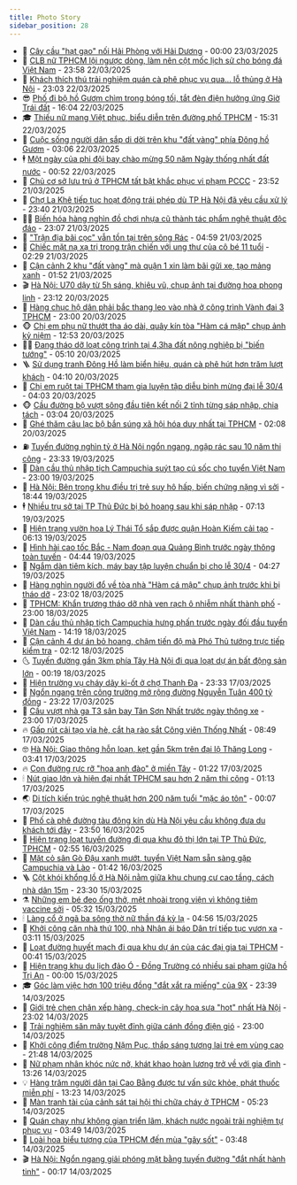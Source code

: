 ```yaml
---
title: Photo Story
sidebar_position: 28
---
```


<!-- dantri-photo-story:START -->
- 💪 [Cây cầu &quot;hạt gạo&quot; nối Hải Phòng với Hải Dương](https://dantri.com.vn/xa-hoi/cay-cau-hat-gao-noi-hai-phong-voi-hai-duong-20250322095515684.htm) - 00:00 23/03/2025
- 🧰 [CLB nữ TPHCM lội ngược dòng, làm nên cột mốc lịch sử cho bóng đá Việt Nam](https://dantri.com.vn/the-thao/clb-nu-tphcm-loi-nguoc-dong-lam-nen-cot-moc-lich-su-cho-bong-da-viet-nam-20250322225623802.htm) - 23:58 22/03/2025
- 🧰 [Khách thích thú trải nghiệm quán cà phê phục vụ qua… lỗ thủng ở Hà Nội](https://dantri.com.vn/du-lich/khach-thich-thu-trai-nghiem-quan-ca-phe-phuc-vu-qua-lo-thung-o-ha-noi-20250318010024751.htm) - 23:03 22/03/2025
- 😎 [Phố đi bộ hồ Gươm chìm trong bóng tối, tắt đèn điện hưởng ứng Giờ Trái đất](https://dantri.com.vn/xa-hoi/pho-di-bo-ho-guom-chim-trong-bong-toi-tat-den-dien-huong-ung-gio-trai-dat-20250322192634511.htm) - 16:04 22/03/2025
- 🎓 [Thiếu nữ mang Việt phục, biểu diễn trên đường phố TPHCM](https://dantri.com.vn/giai-tri/thieu-nu-mang-viet-phuc-bieu-dien-tren-duong-pho-tphcm-20250322222334138.htm) - 15:31 22/03/2025
- 🙉 [Cuộc sống người dân sắp di dời trên khu &quot;đất vàng&quot; phía Đông hồ Gươm](https://dantri.com.vn/xa-hoi/cuoc-song-nguoi-dan-sap-di-doi-tren-khu-dat-vang-phia-dong-ho-guom-20250322064644741.htm) - 03:06 22/03/2025
- 🕴 [Một ngày của phi đội bay chào mừng 50 năm Ngày thống nhất đất nước](https://dantri.com.vn/xa-hoi/mot-ngay-cua-phi-doi-bay-chao-mung-50-nam-ngay-thong-nhat-dat-nuoc-20250322013152292.htm) - 00:52 22/03/2025
- 🚀 [Chủ cơ sở lưu trú ở TPHCM tất bật khắc phục vi phạm PCCC](https://dantri.com.vn/xa-hoi/chu-co-so-luu-tru-o-tphcm-tat-bat-khac-phuc-vi-pham-pccc-20250321225721047.htm) - 23:52 21/03/2025
- 🧰 [Chợ La Khê tiếp tục hoạt động trái phép dù TP Hà Nội đã yêu cầu xử lý](https://dantri.com.vn/xa-hoi/cho-la-khe-tiep-tuc-hoat-dong-trai-phep-du-tp-ha-noi-da-yeu-cau-xu-ly-20250321085646950.htm) - 23:40 21/03/2025
- 🧑‍💻 [Biến hóa hàng nghìn đồ chơi nhựa cũ thành tác phẩm nghệ thuật độc đáo](https://dantri.com.vn/xa-hoi/bien-hoa-hang-nghin-do-choi-nhua-cu-thanh-tac-pham-nghe-thuat-doc-dao-20250319221637581.htm) - 23:07 21/03/2025
- 🐎 [&quot;Trận địa bãi cọc&quot; vẫn tồn tại trên sông Rác](https://dantri.com.vn/xa-hoi/tran-dia-bai-coc-van-ton-tai-tren-song-rac-20250321100233852.htm) - 04:59 21/03/2025
- 💄 [Chiếc mặt nạ xạ trị trong trận chiến với ung thư của cô bé 11 tuổi](https://dantri.com.vn/suc-khoe/chiec-mat-na-xa-tri-trong-tran-chien-voi-ung-thu-cua-co-be-11-tuoi-20250320143356785.htm) - 02:29 21/03/2025
- 🎃 [Cận cảnh 2 khu &quot;đất vàng&quot; mà quận 1 xin làm bãi gửi xe, tạo mảng xanh](https://dantri.com.vn/xa-hoi/can-canh-2-khu-dat-vang-ma-quan-1-xin-lam-bai-gui-xe-tao-mang-xanh-20250320160652358.htm) - 01:52 21/03/2025
- 🎬 [Hà Nội: U70 dậy từ 5h sáng, khiêu vũ, chụp ảnh tại đường hoa phong linh](https://dantri.com.vn/du-lich/ha-noi-u70-day-tu-5h-sang-khieu-vu-chup-anh-tai-duong-hoa-phong-linh-20250319235821039.htm) - 23:12 20/03/2025
- 🧠 [Hàng chục hộ dân phải bắc thang leo vào nhà ở công trình Vành đai 3 TPHCM](https://dantri.com.vn/xa-hoi/hang-chuc-ho-dan-phai-bac-thang-leo-vao-nha-o-cong-trinh-vanh-dai-3-tphcm-20250320181255023.htm) - 23:00 20/03/2025
- 🐵 [Chị em phụ nữ thướt tha áo dài, quây kín tòa &quot;Hàm cá mập&quot; chụp ảnh kỷ niệm](https://dantri.com.vn/xa-hoi/chi-em-phu-nu-thuot-tha-ao-dai-quay-kin-toa-ham-ca-map-chup-anh-ky-niem-20250318172318803.htm) - 12:53 20/03/2025
- 👨‍🏫 [Đang tháo dỡ loạt công trình tại 4,3ha đất nông nghiệp bị &quot;biến tướng&quot;](https://dantri.com.vn/xa-hoi/dang-thao-do-loat-cong-trinh-tai-43ha-dat-nong-nghiep-bi-bien-tuong-20250320114918464.htm) - 05:10 20/03/2025
- 🪜 [Sử dụng tranh Đông Hồ làm biển hiệu, quán cà phê hút hơn trăm lượt khách](https://dantri.com.vn/du-lich/su-dung-tranh-dong-ho-lam-bien-hieu-quan-ca-phe-hut-hon-tram-luot-khach-20250305013653370.htm) - 04:10 20/03/2025
- 🤡 [Chị em ruột tại TPHCM tham gia luyện tập diễu binh mừng đại lễ 30/4](https://dantri.com.vn/xa-hoi/chi-em-ruot-tai-tphcm-tham-gia-luyen-tap-dieu-binh-mung-dai-le-304-20250308152158961.htm) - 04:03 20/03/2025
- 🐵 [Cầu đường bộ vượt sông đầu tiên kết nối 2 tỉnh từng sáp nhập, chia tách](https://dantri.com.vn/xa-hoi/cau-duong-bo-vuot-song-dau-tien-ket-noi-2-tinh-tung-sap-nhap-chia-tach-20250320002523069.htm) - 03:04 20/03/2025
- 🌈 [Ghé thăm câu lạc bộ bắn súng xã hội hóa duy nhất tại TPHCM](https://dantri.com.vn/doi-song/ghe-tham-cau-lac-bo-ban-sung-xa-hoi-hoa-duy-nhat-tai-tphcm-20250319111456468.htm) - 02:08 20/03/2025
- ⛽️ [Tuyến đường nghìn tỷ ở Hà Nội ngổn ngang, ngập rác sau 10 năm thi công](https://dantri.com.vn/xa-hoi/tuyen-duong-nghin-ty-o-ha-noi-ngon-ngang-ngap-rac-sau-10-nam-thi-cong-20250319174335151.htm) - 23:33 19/03/2025
- 🔭 [Dàn cầu thủ nhập tịch Campuchia suýt tạo cú sốc cho tuyển Việt Nam](https://dantri.com.vn/the-thao/dan-cau-thu-nhap-tich-campuchia-suyt-tao-cu-soc-cho-tuyen-viet-nam-20250319235133095.htm) - 23:00 19/03/2025
- 🧰 [Hà Nội: Bên trong khu điều trị trẻ suy hô hấp, biến chứng nặng vì sởi](https://dantri.com.vn/suc-khoe/ha-noi-ben-trong-khu-dieu-tri-tre-suy-ho-hap-bien-chung-nang-vi-soi-20250319230823891.htm) - 18:44 19/03/2025
- 🕴 [Nhiều trụ sở tại TP Thủ Đức bị bỏ hoang sau khi sáp nhập](https://dantri.com.vn/xa-hoi/nhieu-tru-so-tai-tp-thu-duc-bi-bo-hoang-sau-khi-sap-nhap-20250319132642944.htm) - 07:13 19/03/2025
- 🦆 [Hiện trạng vườn hoa  Lý Thái Tổ sắp được quận Hoàn Kiếm cải tạo](https://dantri.com.vn/xa-hoi/hien-trang-vuon-hoa-ly-thai-to-sap-duoc-quan-hoan-kiem-cai-tao-20250319125614535.htm) - 06:13 19/03/2025
- 🦣 [Hình hài cao tốc Bắc - Nam đoạn qua Quảng Bình trước ngày thông toàn tuyến](https://dantri.com.vn/xa-hoi/hinh-hai-cao-toc-bac-nam-doan-qua-quang-binh-truoc-ngay-thong-toan-tuyen-20250319105949393.htm) - 04:44 19/03/2025
- 📝 [Ngắm dàn tiêm kích, máy bay tập luyện chuẩn bị cho lễ 30/4](https://dantri.com.vn/xa-hoi/ngam-dan-tiem-kich-may-bay-tap-luyen-chuan-bi-cho-le-304-20250319110422861.htm) - 04:27 19/03/2025
- 🗽 [Hàng nghìn người đổ về tòa nhà &quot;Hàm cá mập&quot; chụp ảnh trước khi bị tháo dỡ](https://dantri.com.vn/du-lich/hang-nghin-nguoi-do-ve-toa-nha-ham-ca-map-chup-anh-truoc-khi-bi-thao-do-20250318012044716.htm) - 23:02 18/03/2025
- 🦅 [TPHCM: Khẩn trương tháo dỡ nhà ven rạch ô nhiễm nhất thành phố](https://dantri.com.vn/xa-hoi/tphcm-khan-truong-thao-do-nha-ven-rach-o-nhiem-nhat-thanh-pho-20250318192109206.htm) - 23:00 18/03/2025
- 🤠 [Dàn cầu thủ nhập tịch Campuchia hưng phấn trước ngày đối đầu tuyển Việt Nam](https://dantri.com.vn/the-thao/dan-cau-thu-nhap-tich-campuchia-hung-phan-truoc-ngay-doi-dau-tuyen-viet-nam-20250318203347722.htm) - 14:19 18/03/2025
- 🥸 [Cận cảnh 4 dự án bỏ hoang, chậm tiến độ mà Phó Thủ tướng trực tiếp kiểm tra](https://dantri.com.vn/xa-hoi/can-canh-4-du-an-bo-hoang-cham-tien-do-ma-pho-thu-tuong-truc-tiep-kiem-tra-20250317115112163.htm) - 02:12 18/03/2025
- 🌜 [Tuyến đường gần 3km phía Tây Hà Nội đi qua loạt dự án bất động sản lớn](https://dantri.com.vn/bat-dong-san/tuyen-duong-gan-3km-phia-tay-ha-noi-di-qua-loat-du-an-bat-dong-san-lon-20250318020805508.htm) - 00:19 18/03/2025
- 👺 [Hiện trường vụ cháy dãy ki-ốt ở chợ Thanh Đa](https://dantri.com.vn/xa-hoi/hien-truong-vu-chay-day-ki-ot-o-cho-thanh-da-20250318020505194.htm) - 23:33 17/03/2025
- 🌈 [Ngổn ngang trên công trường mở rộng đường Nguyễn Tuân 400 tỷ đồng](https://dantri.com.vn/xa-hoi/ngon-ngang-tren-cong-truong-mo-rong-duong-nguyen-tuan-400-ty-dong-20250316150813198.htm) - 23:22 17/03/2025
- 👹 [Cầu vượt nhà ga T3 sân bay Tân Sơn Nhất trước ngày thông xe](https://dantri.com.vn/xa-hoi/cau-vuot-nha-ga-t3-san-bay-tan-son-nhat-truoc-ngay-thong-xe-20250316184842071.htm) - 23:00 17/03/2025
- 🔥 [Gấp rút cải tạo vỉa hè, cắt hạ rào sắt Công viên Thống Nhất](https://dantri.com.vn/xa-hoi/gap-rut-cai-tao-via-he-cat-ha-rao-sat-cong-vien-thong-nhat-20250317151802141.htm) - 08:49 17/03/2025
- 🤓 [Hà Nội: Giao thông hỗn loạn, kẹt gần 5km trên đại lộ Thăng Long](https://dantri.com.vn/xa-hoi/ha-noi-giao-thong-hon-loan-ket-gan-5km-tren-dai-lo-thang-long-20250317092127298.htm) - 03:41 17/03/2025
- 🔥 [Con đường rực rỡ &quot;hoa anh đào&quot; ở miền Tây](https://dantri.com.vn/du-lich/con-duong-ruc-ro-hoa-anh-dao-o-mien-tay-20250315110124729.htm) - 01:22 17/03/2025
- 🕯 [Nút giao lớn và hiện đại nhất TPHCM sau hơn 2 năm thi công](https://dantri.com.vn/xa-hoi/nut-giao-lon-va-hien-dai-nhat-tphcm-sau-hon-2-nam-thi-cong-20250313225519887.htm) - 01:13 17/03/2025
- 🌏 [Di tích kiến trúc nghệ thuật hơn 200 năm tuổi &quot;mặc áo tôn&quot;](https://dantri.com.vn/doi-song/di-tich-kien-truc-nghe-thuat-hon-200-nam-tuoi-mac-ao-ton-20250316084324645.htm) - 00:07 17/03/2025
- 🎃 [Phố cà phê đường tàu đông kín dù Hà Nội yêu cầu không đưa du khách tới đây](https://dantri.com.vn/du-lich/pho-ca-phe-duong-tau-dong-kin-du-ha-noi-yeu-cau-khong-dua-du-khach-toi-day-20250316220709832.htm) - 23:50 16/03/2025
- 🐎 [Hiện trạng loạt tuyến đường đi qua khu đô thị lớn tại TP Thủ Đức, TPHCM](https://dantri.com.vn/bat-dong-san/hien-trang-loat-tuyen-duong-di-qua-khu-do-thi-lon-tai-tp-thu-duc-tphcm-20250307095202521.htm) - 02:55 16/03/2025
- 👺 [Mặt cỏ sân Gò Đậu xanh mướt, tuyển Việt Nam sẵn sàng gặp Campuchia và Lào](https://dantri.com.vn/the-thao/mat-co-san-go-dau-xanh-muot-tuyen-viet-nam-san-sang-gap-campuchia-va-lao-20250315215444102.htm) - 01:42 16/03/2025
- 🪜 [Cột khói khổng lồ ở Hà Nội nằm giữa khu chung cư cao tầng, cách nhà dân 15m](https://dantri.com.vn/xa-hoi/cot-khoi-khong-lo-o-ha-noi-nam-giua-khu-chung-cu-cao-tang-cach-nha-dan-15m-20250316015708044.htm) - 23:30 15/03/2025
- ⚗️ [Những em bé đeo ống thở, mệt nhoài trong viện vì không tiêm vaccine sởi](https://dantri.com.vn/suc-khoe/nhung-em-be-deo-ong-tho-met-nhoai-trong-vien-vi-khong-tiem-vaccine-soi-20250315094933531.htm) - 05:32 15/03/2025
- 🕯 [Làng cổ ở ngã ba sông thờ nữ thần đá kỳ lạ](https://dantri.com.vn/xa-hoi/lang-co-o-nga-ba-song-tho-nu-than-da-ky-la-20250313183428639.htm) - 04:56 15/03/2025
- 📝 [Khởi công căn nhà thứ 100, nhà Nhân ái báo Dân trí tiếp tục vươn xa](https://dantri.com.vn/tam-long-nhan-ai/khoi-cong-can-nha-thu-100-nha-nhan-ai-bao-dan-tri-tiep-tuc-vuon-xa-20250315094647616.htm) - 03:11 15/03/2025
- 🌊 [Loạt đường huyết mạch đi qua khu dự án của các đại gia tại TPHCM](https://dantri.com.vn/bat-dong-san/loat-duong-huyet-mach-di-qua-khu-du-an-cua-cac-dai-gia-tai-tphcm-20250313193535902.htm) - 00:41 15/03/2025
- 🌈 [Hiện trạng khu du lịch đảo Ó - Đồng Trường có nhiều sai phạm giữa hồ Trị An](https://dantri.com.vn/xa-hoi/hien-trang-khu-du-lich-dao-o-dong-truong-co-nhieu-sai-pham-giua-ho-tri-an-20250312221254011.htm) - 00:00 15/03/2025
- 🎓 [Góc làm việc hơn 100 triệu đồng &quot;đắt xắt ra miếng&quot; của 9X](https://dantri.com.vn/cong-nghe/goc-lam-viec-hon-100-trieu-dong-dat-xat-ra-mieng-cua-9x-20250314133132559.htm) - 23:39 14/03/2025
- 💪 [Giới trẻ chen chân xếp hàng, check-in cây hoa sưa &quot;hot&quot; nhất Hà Nội](https://dantri.com.vn/du-lich/gioi-tre-chen-chan-xep-hang-check-in-cay-hoa-sua-hot-nhat-ha-noi-20250314163910275.htm) - 23:02 14/03/2025
- 💃 [Trải nghiệm săn mây tuyệt đỉnh giữa cánh đồng điện gió](https://dantri.com.vn/du-lich/trai-nghiem-san-may-tuyet-dinh-giua-canh-dong-dien-gio-20250310191159071.htm) - 23:00 14/03/2025
- 🧰 [Khởi công điểm trường Nặm Pục, thắp sáng tương lai trẻ em vùng cao](https://dantri.com.vn/tam-long-nhan-ai/khoi-cong-diem-truong-nam-puc-thap-sang-tuong-lai-tre-em-vung-cao-20250314153201114.htm) - 21:48 14/03/2025
- 🤠 [Nữ phạm nhân khóc nức nở, khát khao hoàn lương trở về với gia đình](https://dantri.com.vn/xa-hoi/nu-pham-nhan-khoc-nuc-no-khat-khao-hoan-luong-tro-ve-voi-gia-dinh-20250314170329403.htm) - 13:26 14/03/2025
- 💡 [Hàng trăm người dân tại Cao Bằng được tư vấn sức khỏe, phát thuốc miễn phí](https://dantri.com.vn/tam-long-nhan-ai/hang-tram-nguoi-dan-tai-cao-bang-duoc-tu-van-suc-khoe-phat-thuoc-mien-phi-20250314141535243.htm) - 13:23 14/03/2025
- 🌝 [Màn tranh tài của cảnh sát tại hội thi chữa cháy ở TPHCM](https://dantri.com.vn/xa-hoi/man-tranh-tai-cua-canh-sat-tai-hoi-thi-chua-chay-o-tphcm-20250314120116817.htm) - 05:23 14/03/2025
- 🦄 [Quán chay như không gian triển lãm, khách nước ngoài trải nghiệm tự phục vụ](https://dantri.com.vn/du-lich/quan-chay-nhu-khong-gian-trien-lam-khach-nuoc-ngoai-trai-nghiem-tu-phuc-vu-20250307134645888.htm) - 03:49 14/03/2025
- 🐻 [Loài hoa biểu tượng của TPHCM đến mùa &quot;gây sốt&quot;](https://dantri.com.vn/doi-song/loai-hoa-bieu-tuong-cua-tphcm-den-mua-gay-sot-20250314104741740.htm) - 03:48 14/03/2025
- 🎬 [Hà Nội: Ngổn ngang giải phóng mặt bằng tuyến đường &quot;đắt nhất hành tinh&quot;](https://dantri.com.vn/xa-hoi/ha-noi-ngon-ngang-giai-phong-mat-bang-tuyen-duong-dat-nhat-hanh-tinh-20250313234527453.htm) - 00:17 14/03/2025<!-- dantri-photo-story:END -->
